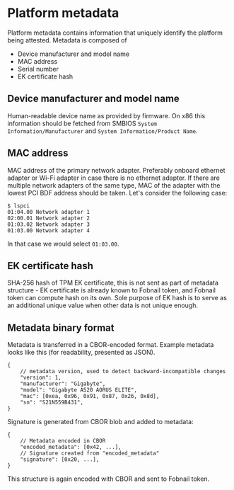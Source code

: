 # Platform metadata

Platform metadata contains information that uniquely identify the platform being
attested. Metadata is composed of

- Device manufacturer and model name
- MAC address
- Serial number
- EK certificate hash

## Device manufacturer and model name

Human-readable device name as provided by firmware. On x86 this information should be fetched from SMBIOS `System Information/Manufacturer` and
`System Information/Product Name`.

## MAC address

MAC address of the primary network adapter. Preferably onboard ethernet adapter
or Wi-Fi adapter in case there is no ethernet adapter. If there are multiple
network adapters of the same type, MAC of the adapter with the lowest PCI BDF
address should be taken. Let's consider the following case:

```shell
$ lspci
01:04.00 Network adapter 1
02:00.01 Network adapter 2
01:03.02 Network adapter 3
01:03.00 Network adapter 4
```

In that case we would select `01:03.00`.

## EK certificate hash

SHA-256 hash of TPM EK certificate, this is not sent as part of metadata
structure - EK certificate is already known to Fobnail token, and Fobnail token
can compute hash on its own. Sole purpose of EK hash is to serve as an
additional unique value when other data is not unique enough.

## Metadata binary format

Metadata is transferred in a CBOR-encoded format. Example metadata looks like
this (for readability, presented as JSON).

```jsonc
{
    // metadata version, used to detect backward-incompatible changes
    "version": 1,
    "manufacturer": "Gigabyte",
    "model": "Gigabyte A520 AORUS ELITE",
    "mac": [0xea, 0x96, 0x91, 0x87, 0x26, 0x8d],
    "sn": "S21N559B431",
}
```

Signature is generated from CBOR blob and added to metadata:

```jsonc
{
    // Metadata encoded in CBOR
    "encoded_metadata": [0x42, ...],
    // Signature created from "encoded_metadata"
    "signature": [0x20, ...],
}
```

This structure is again encoded with CBOR and sent to Fobnail token.

